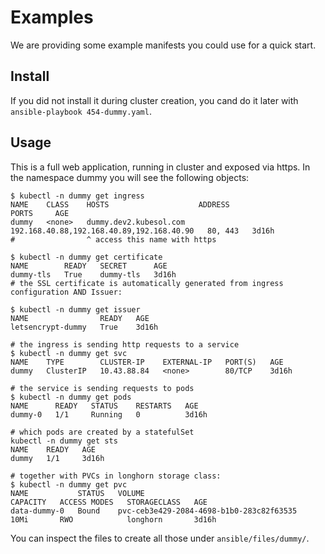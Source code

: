 # Examples

We are providing some example manifests you could use for a quick start.

## Install

If you did not install it during cluster creation, you cand do it later with
`ansible-playbook 454-dummy.yaml`.

## Usage

This is a full web application, running in cluster and exposed via https. In the namespace dummy you will see the following objects:

```
$ kubectl -n dummy get ingress
NAME    CLASS    HOSTS                    ADDRESS                                     PORTS     AGE
dummy   <none>   dummy.dev2.kubesol.com   192.168.40.88,192.168.40.89,192.168.40.90   80, 443   3d16h
#                ^ access this name with https

$ kubectl -n dummy get certificate
NAME        READY   SECRET      AGE
dummy-tls   True    dummy-tls   3d16h
# the SSL certificate is automatically generated from ingress configuration AND Issuer:

$ kubectl -n dummy get issuer
NAME                READY   AGE
letsencrypt-dummy   True    3d16h

# the ingress is sending http requests to a service
$ kubectl -n dummy get svc
NAME    TYPE        CLUSTER-IP    EXTERNAL-IP   PORT(S)   AGE
dummy   ClusterIP   10.43.88.84   <none>        80/TCP    3d16h

# the service is sending requests to pods
$ kubectl -n dummy get pods
NAME      READY   STATUS    RESTARTS   AGE
dummy-0   1/1     Running   0          3d16h

# which pods are created by a statefulSet
kubectl -n dummy get sts
NAME    READY   AGE
dummy   1/1     3d16h

# together with PVCs in longhorn storage class:
$ kubectl -n dummy get pvc
NAME           STATUS   VOLUME                                     CAPACITY   ACCESS MODES   STORAGECLASS   AGE
data-dummy-0   Bound    pvc-ceb3e429-2084-4698-b1b0-283c82f63535   10Mi       RWO            longhorn       3d16h

```

You can inspect the files to create all those under `ansible/files/dummy/`.

